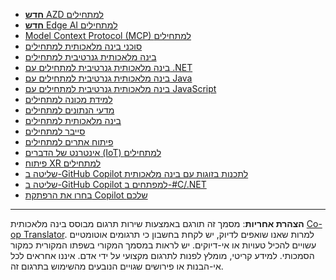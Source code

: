 <!--
CO_OP_TRANSLATOR_METADATA:
{
  "original_hash": "1ca17f25db3762aab74c3543070fcfc0",
  "translation_date": "2025-10-22T12:38:29+00:00",
  "source_file": "src/co_op_translator/templates/other_courses.md",
  "language_code": "he"
}
-->
<!-- CO-OP TRANSLATOR OTHER COURSES START -->
- [**חדש** AZD למתחילים](https://github.com/microsoft/AZD-for-beginners?WT.mc_id=academic-105485-koreyst)
- [**חדש** Edge AI למתחילים](https://github.com/microsoft/edgeai-for-beginners?WT.mc_id=academic-105485-koreyst)
- [Model Context Protocol (MCP) למתחילים](https://github.com/microsoft/mcp-for-beginners?WT.mc_id=academic-105485-koreyst)
- [סוכני בינה מלאכותית למתחילים](https://github.com/microsoft/ai-agents-for-beginners?WT.mc_id=academic-105485-koreyst)
- [בינה מלאכותית גנרטיבית למתחילים](https://github.com/microsoft/generative-ai-for-beginners?WT.mc_id=academic-105485-koreyst)
- [בינה מלאכותית גנרטיבית למתחילים עם .NET](https://github.com/microsoft/Generative-AI-for-beginners-dotnet?WT.mc_id=academic-105485-koreyst)
- [בינה מלאכותית גנרטיבית למתחילים עם Java](https://github.com/microsoft/generative-ai-for-beginners-java?WT.mc_id=academic-105485-koreyst)
- [בינה מלאכותית גנרטיבית למתחילים עם JavaScript](https://github.com/microsoft/generative-ai-with-javascript?WT.mc_id=academic-105485-koreyst)
- [למידת מכונה למתחילים](https://akams/ml-beginners?WT.mc_id=academic-105485-koreyst)
- [מדעי הנתונים למתחילים](https://aka.ms/datascience-beginners?WT.mc_id=academic-105485-koreyst)
- [בינה מלאכותית למתחילים](https://aka.ms/ai-beginners?WT.mc_id=academic-105485-koreyst)
- [סייבר למתחילים](https://github.com/microsoft/Security-101?WT.mc_id=academic-96948-sayoung)
- [פיתוח אתרים למתחילים](https://aka.ms/webdev-beginners?WT.mc_id=academic-105485-koreyst)
- [אינטרנט של הדברים (IoT) למתחילים](https://aka.ms/iot-beginners?WT.mc_id=academic-105485-koreyst)
- [פיתוח XR למתחילים](https://github.com/microsoft/xr-development-for-beginners?WT.mc_id=academic-105485-koreyst)
- [שליטה ב-GitHub Copilot לתכנות בזוגות עם בינה מלאכותית](https://aka.ms/GitHubCopilotAI?WT.mc_id=academic-105485-koreyst)
- [שליטה ב-GitHub Copilot למפתחים ב-#C/.NET](https://github.com/microsoft/mastering-github-copilot-for-dotnet-csharp-developers?WT.mc_id=academic-105485-koreyst)
- [בחרו את הרפתקת Copilot שלכם](https://github.com/microsoft/CopilotAdventures?WT.mc_id=academic-105485-koreyst)
<!-- CO-OP TRANSLATOR OTHER COURSES END -->

---

**הצהרת אחריות**:
מסמך זה תורגם באמצעות שירות תרגום מבוסס בינה מלאכותית [Co-op Translator](https://github.com/Azure/co-op-translator). למרות שאנו שואפים לדיוק, יש לקחת בחשבון כי תרגומים אוטומטיים עשויים להכיל טעויות או אי-דיוקים. יש לראות במסמך המקורי בשפתו המקורית כמקור הסמכותי. למידע קריטי, מומלץ לפנות לתרגום מקצועי על ידי אדם. איננו אחראים לכל אי-הבנות או פירושים שגויים הנובעים מהשימוש בתרגום זה.